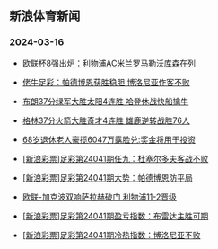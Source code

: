 ## 新浪体育新闻 
### 2024-03-16

+ [欧联杯8强出炉：利物浦AC米兰罗马勒沃库森在列](https://sports.sina.com.cn/g/pl/2024-03-15/doc-inankawy7049310.shtml)

+ [佬牛足彩：帕德博恩获胜稳胆 博洛尼亚作客不败](https://sports.sina.com.cn/l/2024-03-15/doc-inankies1941700.shtml)

+ [布朗37分绿军大胜太阳4连胜 哈登休战快船擒牛](https://sports.sina.com.cn/basketball/nba/2024-03-15/doc-inankies1966680.shtml)

+ [格林37分火箭大胜奇才4连胜 雄鹿逆转战胜76人](https://sports.sina.com.cn/basketball/nba/2024-03-15/doc-inankiet8745868.shtml)

+ [68岁退休老人豪揽6047万露脸兑:奖金将用于投资](https://sports.sina.com.cn/l/2024-03-15/doc-inankawz4823114.shtml)

+ [[新浪彩票]足彩第24041期任九：杜塞尔多夫客战不败](https://sports.sina.com.cn/l/2024-03-15/doc-inankawu2055959.shtml)

+ [[新浪彩票]足彩第24041期大势：帕德博恩防平局](https://sports.sina.com.cn/l/2024-03-15/doc-inankawy7049192.shtml)

+ [欧联-加克波双响萨拉赫破门 利物浦11-2晋级](https://sports.sina.com.cn/g/pl/2024-03-15/doc-inankawv8832642.shtml)

+ [[新浪彩票]足彩第24041期盈亏指数：布雷达主胜可期](https://sports.sina.com.cn/l/2024-03-15/doc-inankawz4832548.shtml)

+ [[新浪彩票]足彩第24041期冷热指数：博洛尼亚不败](https://sports.sina.com.cn/l/2024-03-15/doc-inankawu2049122.shtml)

